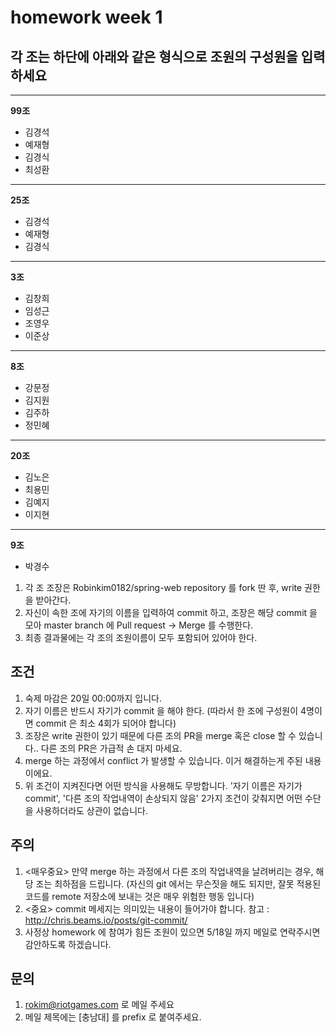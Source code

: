 # homework week 1

## 각 조는 하단에 아래와 같은 형식으로 조원의 구성원을 입력하세요
- - -
**99조**
+ 김경석
+ 예재형
+ 김경식
+ 최성환

- - -
**25조**
+ 김경석
+ 예재형
+ 김경식

- - - 
**3조**
+ 김창희
+ 임성근
+ 조영우
+ 이준상

- - - 
**8조**
+ 강문정
+ 김지원
+ 김주하
+ 정민혜

- - - 
**20조**
+ 김노은
+ 최용민
+ 김예지
+ 이지현
- - -

**9조**
+ 박경수

1. 각 조 조장은 Robinkim0182/spring-web repository 를 fork 딴 후, write 권한을 받아간다.
2. 자신이 속한 조에 자기의 이름을 입력하여 commit 하고, 조장은 해당 commit 을 모아 master branch 에 Pull request -> Merge 를 수행한다.
3. 최종 결과물에는 각 조의 조원이름이 모두 포함되어 있어야 한다.

## 조건
1. 숙제 마감은 20일 00:00까지 입니다.
1. 자기 이름은 반드시 자기가 commit 을 해야 한다. (따라서 한 조에 구성원이 4명이면 commit 은 최소 4회가 되어야 합니다)
3. 조장은 write 권한이 있기 때문에 다른 조의 PR을 merge 혹은 close 할 수 있습니다.. 다른 조의 PR은 가급적 손 대지 마세요.
3. merge 하는 과정에서 conflict 가 발생할 수 있습니다. 이거 해결하는게 주된 내용이에요.
4. 위 조건이 지켜진다면 어떤 방식을 사용해도 무방합니다. '자기 이름은 자기가 commit', '다른 조의 작업내역이 손상되지 않음' 2가지 조건이 갖춰지면 어떤 수단을 사용하더라도 상관이 없습니다.

## 주의
1. <매우중요> 만약 merge 하는 과정에서 다른 조의 작업내역을 날려버리는 경우, 해당 조는 최하점을 드립니다. (자신의 git 에서는 무슨짓을 해도 되지만, 잘못 적용된 코드를 remote 저장소에 보내는 것은 매우 위험한 행동 입니다)
2. <중요> commit 메세지는 의미있는 내용이 들어가야 합니다. 참고 : http://chris.beams.io/posts/git-commit/
3. 사정상 homework 에 참여가 힘든 조원이 있으면 5/18일 까지 메일로 연락주시면 감안하도록 하겠습니다.

## 문의
1. rokim@riotgames.com 로 메일 주세요
2. 메일 제목에는 [충남대] 를 prefix 로 붙여주세요.

